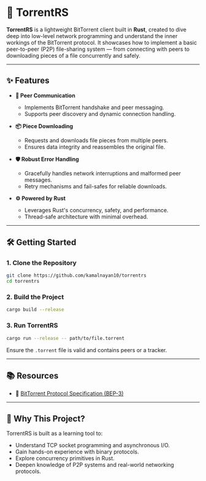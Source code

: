 # 🚀 TorrentRS

**TorrentRS** is a lightweight BitTorrent client built in **Rust**, created to dive deep into low-level network programming and understand the inner workings of the BitTorrent protocol. It showcases how to implement a basic peer-to-peer (P2P) file-sharing system — from connecting with peers to downloading pieces of a file concurrently and safely.

---

## ✨ Features

- **🧩 Peer Communication**
  - Implements BitTorrent handshake and peer messaging.
  - Supports peer discovery and dynamic connection handling.

- **📦 Piece Downloading**
  - Requests and downloads file pieces from multiple peers.
  - Ensures data integrity and reassembles the original file.

- **🛡️ Robust Error Handling**
  - Gracefully handles network interruptions and malformed peer messages.
  - Retry mechanisms and fail-safes for reliable downloads.

- **⚙️ Powered by Rust**
  - Leverages Rust's concurrency, safety, and performance.
  - Thread-safe architecture with minimal overhead.

---

## 🛠️ Getting Started

### 1. Clone the Repository
```bash
git clone https://github.com/kamalnayan10/torrentrs
cd torrentrs
```

### 2. Build the Project
```bash
cargo build --release
```

### 3. Run TorrentRS
```bash
cargo run --release -- path/to/file.torrent
```

Ensure the `.torrent` file is valid and contains peers or a tracker.

---

## 📚 Resources

- 📖 [BitTorrent Protocol Specification (BEP-3)](https://www.bittorrent.org/beps/bep_0003.html)

---

## 🧠 Why This Project?

TorrentRS is built as a learning tool to:

- Understand TCP socket programming and asynchronous I/O.
- Gain hands-on experience with binary protocols.
- Explore concurrency primitives in Rust.
- Deepen knowledge of P2P systems and real-world networking protocols.
